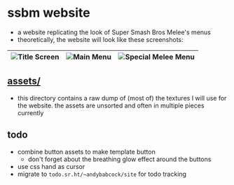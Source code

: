 # ssbm website

- a website replicating the look of Super Smash Bros Melee's menus
- theoretically, the website will look like these screenshots:

| ![Title Screen](https://git.sr.ht/~andybabcock/ssbmWebsite/blob/master/assets/screenshots/titleScreen.webp) | ![Main Menu](https://git.sr.ht/~andybabcock/ssbmWebsite/blob/master/assets/screenshots/mainMenu.webp) | ![Special Melee Menu](https://git.sr.ht/~andybabcock/ssbmWebsite/blob/master/assets/screenshots/specialMeleeMenu.webp) |
| :---------------------------------------------------------------------------------------------------------: | :---------------------------------------------------------------------------------------------------: | :--------------------------------------------------------------------------------------------------------------------: |

## [assets/](./assets/)

- this directory contains a raw dump of (most of) the textures I will use for the website. the assets are unsorted and often in multiple pieces currently

## todo

- combine button assets to make template button
  - don't forget about the breathing glow effect around the buttons
- use css hand as cursor
- migrate to `todo.sr.ht/~andybabcock/site` for todo tracking
